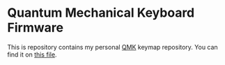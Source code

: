 # Quantum Mechanical Keyboard Firmware

This is repository contains my personal [QMK](https://github.com/qmk/qmk_firmware) keymap repository.  You can find it on [this file](keyboards/handwired/dactyl_manuform/5x6/keymaps/dp1/keymap.c).

